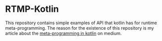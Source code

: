 # RTMP-Kotlin

This repository contains simple examples of API that kotlin has for runtime meta-programming. The reason for the
existence of this repository is my article about the [meta-programming in kotlin](https://mehdiyari.medium.com) on
medium.
